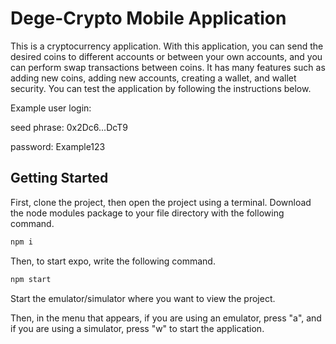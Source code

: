 # Dege-Crypto Mobile Application

This is a cryptocurrency application. With this application, you can send the desired coins to different accounts or between your own accounts, and you can perform swap transactions between coins. It has many features such as adding new coins, adding new accounts, creating a wallet, and wallet security. You can test the application by following the instructions below.

Example user login:

seed phrase: 0x2Dc6...DcT9

password: Example123


## Getting Started

First, clone the project, then open the project using a terminal. Download the node modules package to your file directory with the following command.


```bash
npm i
```

Then, to start expo, write the following command.

```bash
npm start
```

Start the emulator/simulator where you want to view the project.

Then, in the menu that appears, if you are using an emulator, press "a", and if you are using a simulator, press "w" to start the application.
